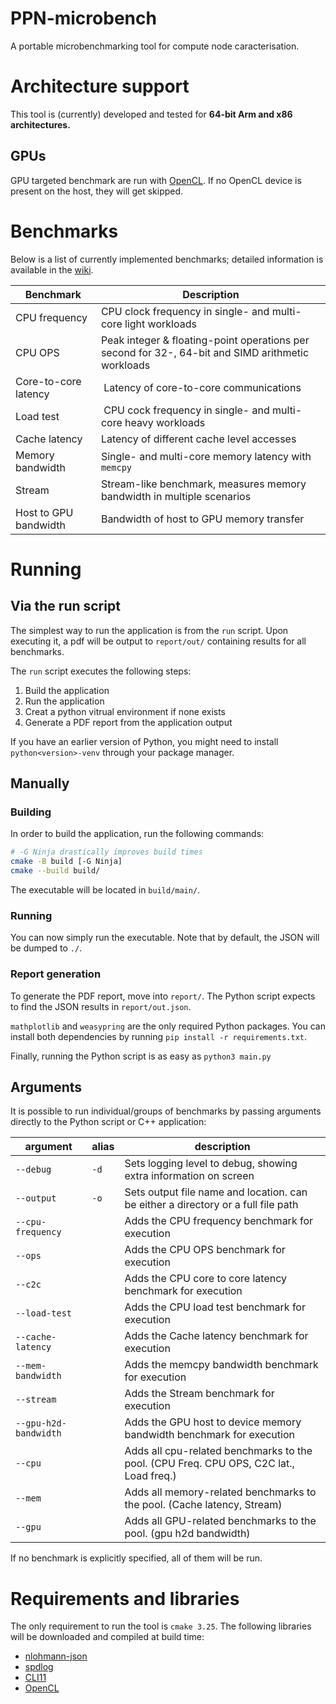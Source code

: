 # PPN-microbench
A portable microbenchmarking tool for compute node caracterisation.

# Architecture support
This tool is (currently) developed and tested for **64-bit Arm and x86 architectures.**

## GPUs
GPU targeted benchmark are run with [OpenCL](https://github.com/KhronosGroup/OpenCL-SDK). If no OpenCL device is present on the host, they will get skipped.

# Benchmarks
Below is a list of currently implemented benchmarks; detailed information is available in the [wiki](https://github.com/ppn-microbench/ppn-microbench/wiki).

| Benchmark            | Description                                                                                       |
| -------------------- | ------------------------------------------------------------------------------------------------- |
| CPU frequency        | CPU clock frequency in single- and multi-core light workloads                                     |
| CPU OPS              | Peak integer & floating-point operations per second for 32-, 64-bit and SIMD arithmetic workloads |
| Core-to-core latency | Latency of core-to-core communications                                                            |
| Load test            | CPU cock frequency in single- and multi-core heavy workloads                                      |
| Cache latency        | Latency of different cache level accesses                                                         |
| Memory bandwidth     | Single- and multi-core memory latency with `memcpy`                                               |
| Stream               | Stream-like benchmark, measures memory bandwidth in multiple scenarios                            |
| Host to GPU bandwidth | Bandwidth of host to GPU memory transfer                                                         |

# Running

## Via the run script
The simplest way to run the application is from the `run` script. Upon executing it, a pdf will be output to `report/out/` containing results for all benchmarks.

The `run` script executes the following steps:
1. Build the application
2. Run the application
3. Creat a python vitrual environment if none exists
4. Generate a PDF report from the application output

If you have an earlier version of Python, you might need to install `python<version>-venv` through your package manager.

## Manually

### Building
In order to build the application, run the following commands:

```bash
# -G Ninja drastically improves build times
cmake -B build [-G Ninja]
cmake --build build/
```

The executable will be located in `build/main/`.

### Running
You can now simply run the executable. Note that by default, the JSON will be dumped to `./`.

### Report generation
To generate the PDF report, move into `report/`. The Python script expects to find the JSON results in `report/out.json`.

`mathplotlib` and `weasypring` are the only required Python packages. You can install both dependencies by running `pip install -r requirements.txt`.

Finally, running the Python script is as easy as `python3 main.py`

## Arguments
It is possible to run individual/groups of benchmarks by passing arguments directly to the Python script or C++ application:

| argument              | alias | description                                                                              |
| --------------------- | ----- | ---------------------------------------------------------------------------------------- |
| `--debug`             | `-d`  | Sets logging level to debug, showing extra information on screen                         |
| `--output`            | `-o`  | Sets output file name and location. can be either a directory or a full file path        |
| `--cpu-frequency`     |       | Adds the CPU frequency benchmark for execution                                           |
| `--ops`               |       | Adds the CPU OPS benchmark for execution                                                 |
| `--c2c`               |       | Adds the CPU core to core latency benchmark for execution                                |
| `--load-test`         |       | Adds the CPU load test benchmark for execution                                           |
| `--cache-latency`     |       | Adds the Cache latency benchmark for execution                                           |
| `--mem-bandwidth`     |       | Adds the memcpy bandwidth benchmark for execution                                        |
| `--stream`            |       | Adds the Stream benchmark for execution                                                  |
| `--gpu-h2d-bandwidth` |       | Adds the GPU host to device memory bandwidth benchmark for execution                     |
| `--cpu`               |       | Adds all cpu-related benchmarks to the pool. (CPU Freq. CPU OPS, C2C lat., Load freq.)   |
| `--mem`               |       | Adds all memory-related benchmarks to the pool. (Cache latency, Stream)                  |
| `--gpu`               |       | Adds all GPU-related benchmarks to the pool. (gpu h2d bandwidth)                         |

If no benchmark is explicitly specified, all of them will be run.

# Requirements and libraries
The only requirement to run the tool is `cmake 3.25`. The following libraries will be downloaded and compiled at build time:
 - [nlohmann-json](https://github.com/nlohmann/json)
 - [spdlog](https://github.com/gabime/spdlog)
 - [CLI11](https://github.com/CLIUtils/CLI11)
 - [OpenCL](https://github.com/KhronosGroup/OpenCL-SDK)